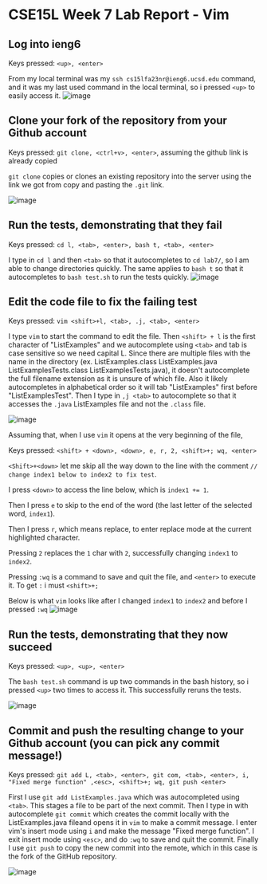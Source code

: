 # CSE15L Week 7 Lab Report - Vim

##  Log into ieng6
Keys pressed: `<up>, <enter>`

From my local terminal was my `ssh cs15lfa23nr@ieng6.ucsd.edu` command, and it was my last used command in the local terminal,
so i pressed `<up>` to easily access it.
![image](https://github.com/d1ly/cse15l-lab-reports/assets/146896640/b7676383-d70b-42d8-9c25-cd598a722157)

## Clone your fork of the repository from your Github account
Keys pressed: `git clone, <ctrl+v>, <enter>`, assuming the github link is already copied

`git clone` copies or clones an existing repository into the server using the link we got from copy and pasting the `.git` link. 

![image](https://github.com/d1ly/cse15l-lab-reports/assets/146896640/de76a595-9cf7-45f6-998d-dcbf37fd1e61)

## Run the tests, demonstrating that they fail
Keys pressed: `cd l, <tab>, <enter>, bash t, <tab>, <enter>`

I type in `cd l` and then `<tab>` so that it autocompletes to `cd lab7/`, so I am able to change directories quickly. The same applies to `bash t` so that it
autocompletes to `bash test.sh` to run the tests quickly.
![image](https://github.com/d1ly/cse15l-lab-reports/assets/146896640/ab3f9bb8-ae1e-4c06-9d69-92b4f9c7fba1)


## Edit the code file to fix the failing test
Keys pressed: `vim <shift>+l, <tab>, .j, <tab>, <enter>`

I type `vim` to start the command to edit the file. Then `<shift> + l` is the first character of "ListExamples" and we autocomplete using `<tab>` and tab is case sensitive so we need capital L. Since there are multiple files with the name in the directory (ex. ListExamples.class  ListExamples.java  ListExamplesTests.class  ListExamplesTests.java), it doesn't autocomplete the full filename extension as it is unsure of which file. Also it likely autocompletes in alphabetical order so it will tab "ListExamples" first before "ListExamplesTest". Then I type in `,j <tab>` to autocomplete so that it accesses the `.java` ListExamples file and not the `.class` file.

![image](https://github.com/d1ly/cse15l-lab-reports/assets/146896640/cbf93b5a-9463-468d-81eb-ffa70ea54686)

Assuming that, when I use `vim` it opens at the very beginning of the file,

Keys pressed: `<shift> + <down>, <down>, e, r, 2, <shift>+; wq, <enter>`

`<Shift>+<down>` let me skip all the way down to the line with the comment `// change index1 below to index2 to fix test`.

I press `<down>` to access the line below, which is `index1 += 1`.

Then I press `e` to skip to the end of the word (the last letter of the selected word, `index1`).

Then I press `r`, which means replace, to enter replace mode at the current highlighted character.

Pressing `2` replaces the `1` char with `2`, successfully changing `index1` to `index2`.

Pressing `:wq` is a command to save and quit the file, and `<enter>` to execute it. To get `:` i must `<shift>+;`

Below is what `vim` looks like after I changed `index1` to `index2` and before I pressed `:wq`
![image](https://github.com/d1ly/cse15l-lab-reports/assets/146896640/7364ddd3-cba9-4173-b717-33c8c3c09470)


## Run the tests, demonstrating that they now succeed

Keys pressed: `<up>, <up>, <enter>`

The `bash test.sh` command is up two commands in the bash history, so i pressed `<up>` two times to access it. This successfully reruns the tests.

![image](https://github.com/d1ly/cse15l-lab-reports/assets/146896640/4ddd5363-720e-4607-947f-aadc58d96a07)

## Commit and push the resulting change to your Github account (you can pick any commit message!)

Keys pressed: `git add L, <tab>, <enter>,
git com, <tab>, <enter>,
i, "Fixed merge function" ,<esc>, <shift>+; wq,
git push <enter>`

First I use `git add ListExamples.java` which was autocompleted using `<tab>`. This stages a file to be part of the next commit. Then I type in with autocomplete `git commit` which creates the commit locally with the ListExamples.java fileand opens it in `vim` to make a commit message. I enter vim's insert mode using `i` and make the message "Fixed merge function". I exit insert mode using `<esc>`, and do `:wq` to save and quit the commit. Finally I use `git push` to copy the new commit into the remote, which in this case is the fork of the GitHub repository.

![image](https://github.com/d1ly/cse15l-lab-reports/assets/146896640/c293ead8-95cc-4a18-abb3-2f10b8a63f30)

